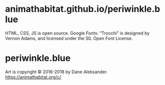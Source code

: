 # animathabitat.github.io/periwinkle.blue
HTML, CSS, JS is open source.
Google Fonts: “Trocchi” is designed by Vernon Adams, and licensed under the SIL Open Font License.

# periwinkle.blue
Art is copyright © 2016-2018 by Dane Aleksander. https://animathabitat.org/c/
